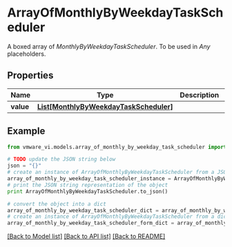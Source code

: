 # ArrayOfMonthlyByWeekdayTaskScheduler

A boxed array of *MonthlyByWeekdayTaskScheduler*. To be used in *Any* placeholders. 

## Properties
Name | Type | Description | Notes
------------ | ------------- | ------------- | -------------
**value** | [**List[MonthlyByWeekdayTaskScheduler]**](MonthlyByWeekdayTaskScheduler.md) |  | 

## Example

```python
from vmware_vi.models.array_of_monthly_by_weekday_task_scheduler import ArrayOfMonthlyByWeekdayTaskScheduler

# TODO update the JSON string below
json = "{}"
# create an instance of ArrayOfMonthlyByWeekdayTaskScheduler from a JSON string
array_of_monthly_by_weekday_task_scheduler_instance = ArrayOfMonthlyByWeekdayTaskScheduler.from_json(json)
# print the JSON string representation of the object
print ArrayOfMonthlyByWeekdayTaskScheduler.to_json()

# convert the object into a dict
array_of_monthly_by_weekday_task_scheduler_dict = array_of_monthly_by_weekday_task_scheduler_instance.to_dict()
# create an instance of ArrayOfMonthlyByWeekdayTaskScheduler from a dict
array_of_monthly_by_weekday_task_scheduler_form_dict = array_of_monthly_by_weekday_task_scheduler.from_dict(array_of_monthly_by_weekday_task_scheduler_dict)
```
[[Back to Model list]](../README.md#documentation-for-models) [[Back to API list]](../README.md#documentation-for-api-endpoints) [[Back to README]](../README.md)


